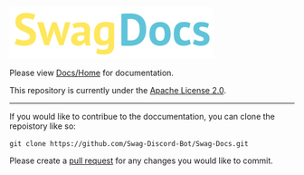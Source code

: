 ![enter image description here](https://github.com/Swag-Discord-Bot/Swag-Docs/blob/main/Assets/DocsLogo.png?raw=true)

Please view [Docs/Home](https://github.com/Swag-Discord-Bot/Swag-Docs/blob/main/Docs/Home.md) for documentation. 

This repository is currently under the [Apache License 2.0](https://github.com/Swag-Discord-Bot/Swag-Docs/blob/main/LICENSE).

---

If you would like to contribue to the doccumentation, you can clone the repoistory like so:
```
git clone https://github.com/Swag-Discord-Bot/Swag-Docs.git
```
Please create a [pull request](https://github.com/Swag-Discord-Bot/Swag-Docs/pulls) for any changes you would like to commit.
